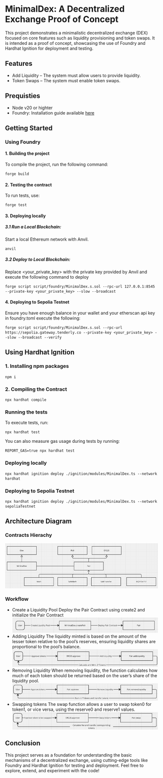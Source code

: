 # MinimalDex: A Decentralized Exchange Proof of Concept

This project demonstrates a minimalistic decentralized exchange (DEX) focused on core features such as liquidity provisioning and token swaps. It is intended as a proof of concept, showcasing the use of Foundry and Hardhat Ignition for deployment and testing.

## Features
- Add Liquidity – The system must allow users to provide liquidity.
- Token Swaps – The system must enable token swaps.

## Prequisties
- Node v20 or highter
- Foundry: Installation guide available [here](https://book.getfoundry.sh/getting-started/installation)

## Getting Started

### Using Foundry
#### 1. Building the project
To compile the project, run the following command:
```
forge build
```
#### 2. Testing the contract
To run tests, use: 
```
forge test
```
#### 3. Deploying locally
##### 3.1 Run a Local Blockchain:
Start a local Ethereum network with Anvil.
```
anvil
```
##### 3.2 Deploy to Local Blockchain:
Replace <your_private_key> with the private key provided by Anvil and execute the following command to deploy
```
forge script script/foundry/MinimalDex.s.sol --rpc-url 127.0.0.1:8545 --private-key <your_private_key> --slow --broadcast

```
#### 4. Deploying to Sepolia Testnet
Ensure you have enough balance in your wallet and your etherscan api key in foundry.toml execute the following:
```
forge script script/foundry/MinimalDex.s.sol --rpc-url https://sepolia.gateway.tenderly.co --private-key <your_private_key> --slow --broadcast --verify
```

## Using Hardhat Ignition
### 1. Installing npm packages
```
npm i
```
### 2. Compiling the Contract
```
npx hardhat compile
```

### Running the tests
To execute tests, run:
```
npx hardhat test
``` 
You can also measure gas usage during tests by running:
```
REPORT_GAS=true npx hardhat test
```

### Deploying locally
```
npx hardhat ignition deploy ./ignition/modules/MinimalDex.ts --network hardhat
```

### Deploying to Sepolia Testnet
```
npx hardhat ignition deploy ./ignition/modules/MinimalDex.ts --network sepoliaTestnet
```

## Architecture Diagram
### Contracts Hierachy
![alt text](doc/hierachy.png)
### Workflow
- Create a Liquidity Pool
Deploy the Pair Contract using create2 and initialize the Pair Contract
![alt text](doc/create-pool.png)
- Adding Liquidity
The liquidity minted is based on the amount of the lesser token relative to the pool’s reserves, ensuring liquidity shares are proportional to the pool’s balance.
![alt text](doc/add-liquidity.png)
- Removing Liquidity
When removing liquidity, the function calculates how much of each token should be returned based on the user’s share of the liquidity pool.
![alt text](doc/remove-liquidity.png)
- Swapping tokens
The swap function allows a user to swap token0 for token1, or vice versa, using the reserve0 and reserve1 values.
![alt text](doc/swap-tokens.png)
## Conclusion
This project serves as a foundation for understanding the basic mechanisms of a decentralized exchange, using cutting-edge tools like Foundry and Hardhat Ignition for testing and deployment. Feel free to explore, extend, and experiment with the code!